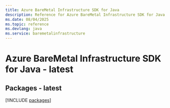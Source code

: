 ```yaml
---
title: Azure BareMetal Infrastructure SDK for Java
description: Reference for Azure BareMetal Infrastructure SDK for Java
ms.date: 08/04/2025
ms.topic: reference
ms.devlang: java
ms.service: baremetalinfrastructure
---
```

# Azure BareMetal Infrastructure SDK for Java - latest
## Packages - latest
[!INCLUDE [packages](baremetal-infrastructure-index.md)]